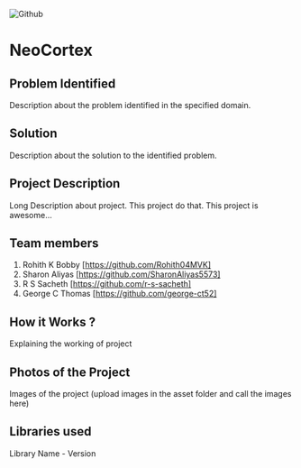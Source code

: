 ![Github](https://github.com/Noel6161131110/CONQUEROR-23-/blob/8746611d94769a1aa96d8a85a25d35edc9a95973/assets/desktop.png)


# NeoCortex 

## Problem Identified 
Description about the problem identified in the specified domain.
<br>

## Solution
Description about the solution to the identified problem.
<br>

## Project Description 
Long Description about project. This project do that. This project is awesome...
<br>

## Team members

1. Rohith K Bobby [https://github.com/Rohith04MVK]
2. Sharon Aliyas [https://github.com/SharonAliyas5573]
3. R S Sacheth [https://github.com/r-s-sacheth]
4. George C Thomas [https://github.com/george-ct52]


<!-- ## Link to product walkthrough
<a href="https://www.youtube.com/watch?v=cbzObD3_JeA" target="_blank" ><img src="https://github.com/Noel6161131110/OpenAI_Saturday_Hack_Night/blob/main/Youtube_logo_PNG7.png" width="300" height="150" ></a> -->
## How it Works ?
Explaining the working of project

## Photos of the Project
Images of the project (upload images in the asset folder and call the images here)

## Libraries used
Library Name - Version


